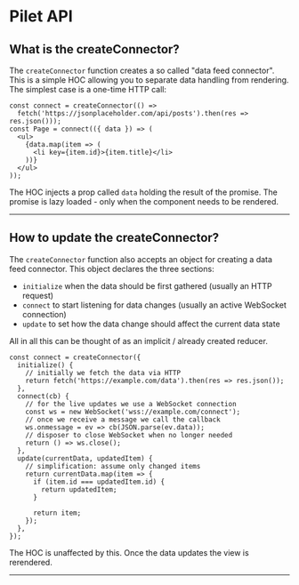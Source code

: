 # Pilet API

## What is the createConnector?

The `createConnector` function creates a so called "data feed connector". This is a simple HOC allowing you to separate data handling from rendering. The simplest case is a one-time HTTP call:

```tsx
const connect = createConnector(() =>
  fetch('https://jsonplaceholder.com/api/posts').then(res => res.json()));
const Page = connect(({ data }) => (
  <ul>
    {data.map(item => (
      <li key={item.id}>{item.title}</li>
    ))}
  </ul>
));
```

The HOC injects a prop called `data` holding the result of the promise. The promise is lazy loaded - only when the component needs to be rendered.

---------------------------------------

## How to update the createConnector?

The `createConnector` function also accepts an object for creating a data feed connector. This object declares the three sections:

- `initialize` when the data should be first gathered (usually an HTTP request)
- `connect` to start listening for data changes (usually an active WebSocket connection)
- `update` to set how the data change should affect the current data state

All in all this can be thought of as an implicit / already created reducer.

```tsx
const connect = createConnector({
  initialize() {
    // initially we fetch the data via HTTP
    return fetch('https://example.com/data').then(res => res.json());
  },
  connect(cb) {
    // for the live updates we use a WebSocket connection
    const ws = new WebSocket('wss://example.com/connect');
    // once we receive a message we call the callback
    ws.onmessage = ev => cb(JSON.parse(ev.data));
    // disposer to close WebSocket when no longer needed
    return () => ws.close();
  },
  update(currentData, updatedItem) {
    // simplification: assume only changed items
    return currentData.map(item => {
      if (item.id === updatedItem.id) {
        return updatedItem;
      }

      return item;
    });
  },
});
```

The HOC is unaffected by this. Once the data updates the view is rerendered.

---------------------------------------
